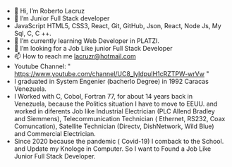 - 👋 Hi, I’m Roberto Lacruz
- 👀 I’m Junior Full Stack developer
- JavaScript HTML5, CSS3, React, Git, GitHub, Json, React, Node Js, My Sql, C, C ++.
- 🌱 I’m currently learning Web Developer in PLATZI.
- 💞️ I’m looking for a Job Like junior Full Stack Developer
- 📫 How to reach me lacruzr@hotmail.com
- Youtube Channel: " https://www.youtube.com/channel/UC8_lyldpuIH1cRZTPW-wrVw "
- I graduated in System Engenier (bacherlo Degree) in 1992 Caracas Venezuela.
- I Worked with C, Cobol, Fortran 77, for about 14 years back in Venezuela, because the Politics situation I have to move to EEUU. and worked in diferents Job like Industrial Electrician (PLC Allend Bradley and Siemmens), Telecommunication Technician ( Ethernet, RS232, Coax Comuncation), Satellite Technician (Directv, DishNetwork, Wild Blue) and Commercial Electrician.
- Since 2020 because the pandemic ( Covid-19) I comback to the School. and Update my Knologe in  Computer. So I want to Found a Job Like Junior Full Stack Developer. 
<!---
Lacruzr/Lacruzr is a ✨ special ✨ repository because its `README.md` (this file) appears on your GitHub profile.
You can click the Preview link to take a look at your changes.
--->
